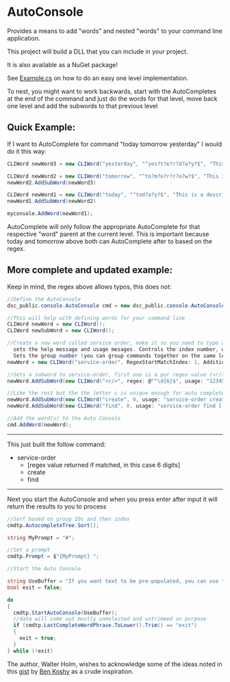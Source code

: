 # AutoConsole

Provides a means to add "words" and nested "words" to your command line application.

This project will build a DLL that you can include in your project.

It is also available as a NuGet package!

See [Example.cs](./Example.cs) on how to do an easy one level implementation.

To nest, you might want to work backwards, start with the AutoCompletes at the end of the command
and just do the words for that level, move back one level and add the subwords to that previous level

## Quick Example:

If I want to AutoComplete for command "today tomorrow yesterday" I would do it this way:

```c#
CLIWord newWord3 = new CLIWord("yesterday", "^yes?t?e?r?d?a?y?$", "This is a description for using yesterday", "yesterday");

CLIWord newWord2 = new CLIWord("tomorrow", "^to?m?o?r?r?o?w?$", "This is a description for using tomorrow", "tomorrow");
newWord2.AddSubWord(newWord3)

CLIWord newWord1 = new CLIWord("today", "^tod?a?y?$", "This is a description for using today", "today");
newWord1.AddSubWord(newWord2)

myconsole.AddWord(newWord1);
```

AutoComplete will only follow the appropriate AutoComplete for that respective "word" parent at the current level. This is
important because today and tomorrow above both can AutoComplete after to based on the regex.

## More complete and updated example:

Keep in mind, the regex above allows typos, this does not:

```c#
//Define the AutoConsole
dsc_public.console.AutoConsole cmd = new dsc_public.console.AutoConsole();

//This will help with defining words for your command line
CLIWord newWord = new CLIWord();
CLIWord newSubWord = new CLIWord();

//Create a new word called service order, make it so you need to type at least se OR -so before pressing tab will work,
  sets the help message and usage mesages. Controls the index number, whether to mark it hidden (still works with tab - auto complete).
  Sets the group number (you can group commands together on the same level)
newWord = new CLIWord("service-order", RegexStartMatchIndex: 1, AdditionalRegex: "^-so$", help: "Sets the Service Order number for the current context.", usage: "so [so ID] | service-order [so ID]", OrderID: order++, Hidden: false, GroupID: 20);

//Sets a subword to service-order, first one is a pur regex value (<r/> says return the match), its usage, help and command order.
newWord.AddSubWord(new CLIWord("<r/>", regex: @"^\d{6}$", usage: "123456", help: "Service order number", OrderID: order++));

//Like the rest but the the letter c is unique enough for auto complete to work
newWord.AddSubWord(new CLIWord("create", 0, usage: "service-order create", help: "Create service order", OrderID: order++));
newWord.AddSubWord(new CLIWord("find", 0, usage: "service-order find []", help: "Find service order from account number, or using name, find account numbers to search", OrderID: order++));

//Add the word(s) to the Auto Console
cmd.AddWord(newWord);


```
---
This just built the follow command:

 - service-order
   - [regex value returned if matched, in this case 6 digits]
   - create
   - find
---
Next you start the AutoConsole and when you press enter after input it will return the results to you to process

```c#
//Sort based on group IDs and then index
cmdtp.AutocompleteTree.Sort();

string MyPrompt = "#";

//Set a prompt
cmdtp.Prompt = $"{MyPrompt} ";

//Start the Auto Console

string UseBuffer = "If you want text to be pre-populated, you can use this or you can leave it out.";
bool exit = false;

do
{
  cmdtp.StartAutoConsole(UseBuffer);
  //data will come out mostly unmolested and untrimmed on purpose
  if (cmdtp.LastCompleteWordPhrase.ToLower().Trim() == "exit")
  {
    exit = true;
  }
} while (!exit)
```

The author, Walter Holm, wishes to acknowledge some of the ideas noted in this [gist](https://gist.github.com/benkoshy/7f6f28e158032534615773a9a1f73a10) by [Ben Koshy](https://github.com/benkoshy) as a crude inspiration. 

